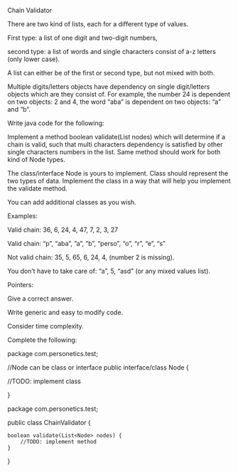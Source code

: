 Chain Validator 

 
There are two kind of lists, each for a different type of values.  

First type: a list of one digit and two-digit numbers, 

second type: a list of words and single characters consist of a-z letters (only lower case).  

A list can either be of the first or second type, but not mixed with both. 

 

Multiple digits/letters objects have dependency on single digit/letters objects which are they consist of. For example, the number 24 is dependent on two objects: 2 and 4, the word “aba” is dependent on two objects: “a” and “b”.  

 

Write java code for the following: 

Implement a method boolean validate(List<Node> nodes) which will determine if a chain is valid, such that multi characters dependency is satisfied by other single characters numbers in the list. Same method should work for both kind of Node types. 

 

The class/interface Node is yours to implement. Class should represent the two types of data. Implement the class in a way that will help you implement the validate method.  

 

You can add additional classes as you wish.  

 

Examples: 

Valid chain: 36, 6, 24, 4, 47, 7, 2, 3, 27    

Valid chain: “p”, “aba”, ”a”, ”b”, “perso”, “o”, “r”, “e”, “s” 

Not valid chain: 35, 5, 65, 6, 24, 4, (number 2 is missing).  

You don’t have to take care of: “a”, 5, “asd” (or any mixed values list). 

 

Pointers: 

Give a correct answer. 

Write generic and easy to modify code. 

Consider time complexity. 

 


Complete the following: 

package com.personetics.test; 

//Node can be class or interface 
public interface/class Node { 

//TODO: implement class 

} 

 

package com.personetics.test; 
 
public class ChainValidator { 
 
    boolean validate(List<Node> nodes) { 
        //TODO: implement method 
    } 
} 

 

 
